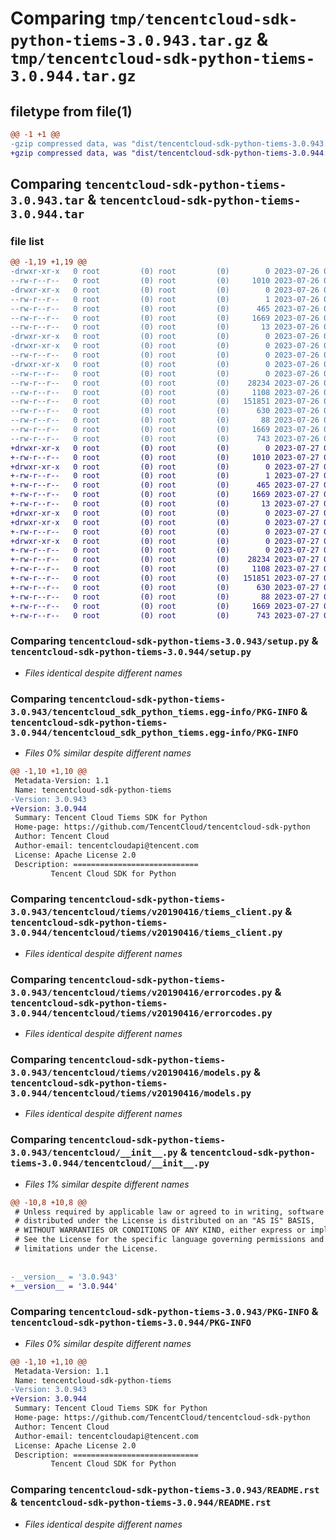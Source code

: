 # Comparing `tmp/tencentcloud-sdk-python-tiems-3.0.943.tar.gz` & `tmp/tencentcloud-sdk-python-tiems-3.0.944.tar.gz`

## filetype from file(1)

```diff
@@ -1 +1 @@
-gzip compressed data, was "dist/tencentcloud-sdk-python-tiems-3.0.943.tar", last modified: Wed Jul 26 00:46:24 2023, max compression
+gzip compressed data, was "dist/tencentcloud-sdk-python-tiems-3.0.944.tar", last modified: Thu Jul 27 02:25:34 2023, max compression
```

## Comparing `tencentcloud-sdk-python-tiems-3.0.943.tar` & `tencentcloud-sdk-python-tiems-3.0.944.tar`

### file list

```diff
@@ -1,19 +1,19 @@
-drwxr-xr-x   0 root         (0) root         (0)        0 2023-07-26 00:46:24.000000 tencentcloud-sdk-python-tiems-3.0.943/
--rw-r--r--   0 root         (0) root         (0)     1010 2023-07-26 00:46:24.000000 tencentcloud-sdk-python-tiems-3.0.943/setup.py
-drwxr-xr-x   0 root         (0) root         (0)        0 2023-07-26 00:46:24.000000 tencentcloud-sdk-python-tiems-3.0.943/tencentcloud_sdk_python_tiems.egg-info/
--rw-r--r--   0 root         (0) root         (0)        1 2023-07-26 00:46:24.000000 tencentcloud-sdk-python-tiems-3.0.943/tencentcloud_sdk_python_tiems.egg-info/dependency_links.txt
--rw-r--r--   0 root         (0) root         (0)      465 2023-07-26 00:46:24.000000 tencentcloud-sdk-python-tiems-3.0.943/tencentcloud_sdk_python_tiems.egg-info/SOURCES.txt
--rw-r--r--   0 root         (0) root         (0)     1669 2023-07-26 00:46:24.000000 tencentcloud-sdk-python-tiems-3.0.943/tencentcloud_sdk_python_tiems.egg-info/PKG-INFO
--rw-r--r--   0 root         (0) root         (0)       13 2023-07-26 00:46:24.000000 tencentcloud-sdk-python-tiems-3.0.943/tencentcloud_sdk_python_tiems.egg-info/top_level.txt
-drwxr-xr-x   0 root         (0) root         (0)        0 2023-07-26 00:46:24.000000 tencentcloud-sdk-python-tiems-3.0.943/tencentcloud/
-drwxr-xr-x   0 root         (0) root         (0)        0 2023-07-26 00:46:24.000000 tencentcloud-sdk-python-tiems-3.0.943/tencentcloud/tiems/
--rw-r--r--   0 root         (0) root         (0)        0 2023-07-26 00:46:24.000000 tencentcloud-sdk-python-tiems-3.0.943/tencentcloud/tiems/__init__.py
-drwxr-xr-x   0 root         (0) root         (0)        0 2023-07-26 00:46:24.000000 tencentcloud-sdk-python-tiems-3.0.943/tencentcloud/tiems/v20190416/
--rw-r--r--   0 root         (0) root         (0)        0 2023-07-26 00:46:24.000000 tencentcloud-sdk-python-tiems-3.0.943/tencentcloud/tiems/v20190416/__init__.py
--rw-r--r--   0 root         (0) root         (0)    28234 2023-07-26 00:46:24.000000 tencentcloud-sdk-python-tiems-3.0.943/tencentcloud/tiems/v20190416/tiems_client.py
--rw-r--r--   0 root         (0) root         (0)     1108 2023-07-26 00:46:24.000000 tencentcloud-sdk-python-tiems-3.0.943/tencentcloud/tiems/v20190416/errorcodes.py
--rw-r--r--   0 root         (0) root         (0)   151851 2023-07-26 00:46:24.000000 tencentcloud-sdk-python-tiems-3.0.943/tencentcloud/tiems/v20190416/models.py
--rw-r--r--   0 root         (0) root         (0)      630 2023-07-26 00:46:24.000000 tencentcloud-sdk-python-tiems-3.0.943/tencentcloud/__init__.py
--rw-r--r--   0 root         (0) root         (0)       88 2023-07-26 00:46:24.000000 tencentcloud-sdk-python-tiems-3.0.943/setup.cfg
--rw-r--r--   0 root         (0) root         (0)     1669 2023-07-26 00:46:24.000000 tencentcloud-sdk-python-tiems-3.0.943/PKG-INFO
--rw-r--r--   0 root         (0) root         (0)      743 2023-07-26 00:46:24.000000 tencentcloud-sdk-python-tiems-3.0.943/README.rst
+drwxr-xr-x   0 root         (0) root         (0)        0 2023-07-27 02:25:34.000000 tencentcloud-sdk-python-tiems-3.0.944/
+-rw-r--r--   0 root         (0) root         (0)     1010 2023-07-27 02:25:34.000000 tencentcloud-sdk-python-tiems-3.0.944/setup.py
+drwxr-xr-x   0 root         (0) root         (0)        0 2023-07-27 02:25:34.000000 tencentcloud-sdk-python-tiems-3.0.944/tencentcloud_sdk_python_tiems.egg-info/
+-rw-r--r--   0 root         (0) root         (0)        1 2023-07-27 02:25:34.000000 tencentcloud-sdk-python-tiems-3.0.944/tencentcloud_sdk_python_tiems.egg-info/dependency_links.txt
+-rw-r--r--   0 root         (0) root         (0)      465 2023-07-27 02:25:34.000000 tencentcloud-sdk-python-tiems-3.0.944/tencentcloud_sdk_python_tiems.egg-info/SOURCES.txt
+-rw-r--r--   0 root         (0) root         (0)     1669 2023-07-27 02:25:34.000000 tencentcloud-sdk-python-tiems-3.0.944/tencentcloud_sdk_python_tiems.egg-info/PKG-INFO
+-rw-r--r--   0 root         (0) root         (0)       13 2023-07-27 02:25:34.000000 tencentcloud-sdk-python-tiems-3.0.944/tencentcloud_sdk_python_tiems.egg-info/top_level.txt
+drwxr-xr-x   0 root         (0) root         (0)        0 2023-07-27 02:25:34.000000 tencentcloud-sdk-python-tiems-3.0.944/tencentcloud/
+drwxr-xr-x   0 root         (0) root         (0)        0 2023-07-27 02:25:34.000000 tencentcloud-sdk-python-tiems-3.0.944/tencentcloud/tiems/
+-rw-r--r--   0 root         (0) root         (0)        0 2023-07-27 02:25:34.000000 tencentcloud-sdk-python-tiems-3.0.944/tencentcloud/tiems/__init__.py
+drwxr-xr-x   0 root         (0) root         (0)        0 2023-07-27 02:25:34.000000 tencentcloud-sdk-python-tiems-3.0.944/tencentcloud/tiems/v20190416/
+-rw-r--r--   0 root         (0) root         (0)        0 2023-07-27 02:25:34.000000 tencentcloud-sdk-python-tiems-3.0.944/tencentcloud/tiems/v20190416/__init__.py
+-rw-r--r--   0 root         (0) root         (0)    28234 2023-07-27 02:25:34.000000 tencentcloud-sdk-python-tiems-3.0.944/tencentcloud/tiems/v20190416/tiems_client.py
+-rw-r--r--   0 root         (0) root         (0)     1108 2023-07-27 02:25:34.000000 tencentcloud-sdk-python-tiems-3.0.944/tencentcloud/tiems/v20190416/errorcodes.py
+-rw-r--r--   0 root         (0) root         (0)   151851 2023-07-27 02:25:34.000000 tencentcloud-sdk-python-tiems-3.0.944/tencentcloud/tiems/v20190416/models.py
+-rw-r--r--   0 root         (0) root         (0)      630 2023-07-27 02:25:34.000000 tencentcloud-sdk-python-tiems-3.0.944/tencentcloud/__init__.py
+-rw-r--r--   0 root         (0) root         (0)       88 2023-07-27 02:25:34.000000 tencentcloud-sdk-python-tiems-3.0.944/setup.cfg
+-rw-r--r--   0 root         (0) root         (0)     1669 2023-07-27 02:25:34.000000 tencentcloud-sdk-python-tiems-3.0.944/PKG-INFO
+-rw-r--r--   0 root         (0) root         (0)      743 2023-07-27 02:25:34.000000 tencentcloud-sdk-python-tiems-3.0.944/README.rst
```

### Comparing `tencentcloud-sdk-python-tiems-3.0.943/setup.py` & `tencentcloud-sdk-python-tiems-3.0.944/setup.py`

 * *Files identical despite different names*

### Comparing `tencentcloud-sdk-python-tiems-3.0.943/tencentcloud_sdk_python_tiems.egg-info/PKG-INFO` & `tencentcloud-sdk-python-tiems-3.0.944/tencentcloud_sdk_python_tiems.egg-info/PKG-INFO`

 * *Files 0% similar despite different names*

```diff
@@ -1,10 +1,10 @@
 Metadata-Version: 1.1
 Name: tencentcloud-sdk-python-tiems
-Version: 3.0.943
+Version: 3.0.944
 Summary: Tencent Cloud Tiems SDK for Python
 Home-page: https://github.com/TencentCloud/tencentcloud-sdk-python
 Author: Tencent Cloud
 Author-email: tencentcloudapi@tencent.com
 License: Apache License 2.0
 Description: ============================
         Tencent Cloud SDK for Python
```

### Comparing `tencentcloud-sdk-python-tiems-3.0.943/tencentcloud/tiems/v20190416/tiems_client.py` & `tencentcloud-sdk-python-tiems-3.0.944/tencentcloud/tiems/v20190416/tiems_client.py`

 * *Files identical despite different names*

### Comparing `tencentcloud-sdk-python-tiems-3.0.943/tencentcloud/tiems/v20190416/errorcodes.py` & `tencentcloud-sdk-python-tiems-3.0.944/tencentcloud/tiems/v20190416/errorcodes.py`

 * *Files identical despite different names*

### Comparing `tencentcloud-sdk-python-tiems-3.0.943/tencentcloud/tiems/v20190416/models.py` & `tencentcloud-sdk-python-tiems-3.0.944/tencentcloud/tiems/v20190416/models.py`

 * *Files identical despite different names*

### Comparing `tencentcloud-sdk-python-tiems-3.0.943/tencentcloud/__init__.py` & `tencentcloud-sdk-python-tiems-3.0.944/tencentcloud/__init__.py`

 * *Files 1% similar despite different names*

```diff
@@ -10,8 +10,8 @@
 # Unless required by applicable law or agreed to in writing, software
 # distributed under the License is distributed on an "AS IS" BASIS,
 # WITHOUT WARRANTIES OR CONDITIONS OF ANY KIND, either express or implied.
 # See the License for the specific language governing permissions and
 # limitations under the License.
 
 
-__version__ = '3.0.943'
+__version__ = '3.0.944'
```

### Comparing `tencentcloud-sdk-python-tiems-3.0.943/PKG-INFO` & `tencentcloud-sdk-python-tiems-3.0.944/PKG-INFO`

 * *Files 0% similar despite different names*

```diff
@@ -1,10 +1,10 @@
 Metadata-Version: 1.1
 Name: tencentcloud-sdk-python-tiems
-Version: 3.0.943
+Version: 3.0.944
 Summary: Tencent Cloud Tiems SDK for Python
 Home-page: https://github.com/TencentCloud/tencentcloud-sdk-python
 Author: Tencent Cloud
 Author-email: tencentcloudapi@tencent.com
 License: Apache License 2.0
 Description: ============================
         Tencent Cloud SDK for Python
```

### Comparing `tencentcloud-sdk-python-tiems-3.0.943/README.rst` & `tencentcloud-sdk-python-tiems-3.0.944/README.rst`

 * *Files identical despite different names*

